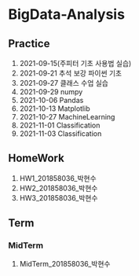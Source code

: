 # BigData-Analysis
## Practice
1. 2021-09-15(주피터 기초 사용법 실습)
2. 2021-09-21 추석 보강 파이썬 기초
3. 2021-09-27 클래스 수업 실습
4. 2021-09-29 numpy
5. 2021-10-06 Pandas
6. 2021-10-13 Matplotlib
7. 2021-10-27 MachineLearning
8. 2021-11-01 Classification
9. 2021-11-03 Classification

## HomeWork
1. HW1_201858036_박현수
2. HW2_201858036_박현수
3. HW3_201858036_박현수

## Term
### MidTerm
1. MidTerm_201858036_박현수
